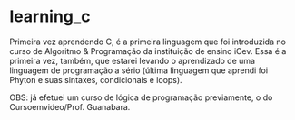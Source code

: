# learning_c
Primeira vez aprendendo C, é a primeira linguagem que foi introduzida no curso de Algoritmo & Programação da instituição de ensino iCev.
Essa é a primeira vez, também, que estarei levando o aprendizado de uma linguagem de programação a sério (última linguagem que aprendi foi Phyton e suas sintaxes, condicionais e loops).

OBS: já efetuei um curso de lógica de programação previamente, o do Cursoemvideo/Prof. Guanabara.

